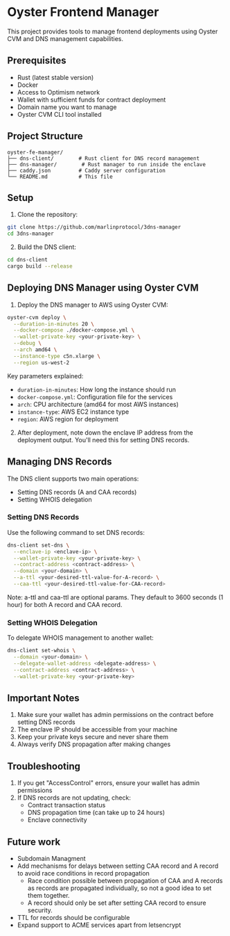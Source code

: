 # Oyster Frontend Manager

This project provides tools to manage frontend deployments using Oyster CVM and DNS management capabilities.

## Prerequisites

- Rust (latest stable version)
- Docker
- Access to Optimism network
- Wallet with sufficient funds for contract deployment
- Domain name you want to manage
- Oyster CVM CLI tool installed

## Project Structure

```
oyster-fe-manager/
├── dns-client/        # Rust client for DNS record management
├── dns-manager/        # Rust manager to run inside the enclave      
├── caddy.json         # Caddy server configuration
└── README.md          # This file
```

## Setup

1. Clone the repository:
```bash
git clone https://github.com/marlinprotocol/3dns-manager
cd 3dns-manager
```

2. Build the DNS client:
```bash
cd dns-client
cargo build --release
```

## Deploying DNS Manager using Oyster CVM

1. Deploy the DNS manager to AWS using Oyster CVM:
```bash
oyster-cvm deploy \
  --duration-in-minutes 20 \
  --docker-compose ./docker-compose.yml \
  --wallet-private-key <your-private-key> \
  --debug \
  --arch amd64 \
  --instance-type c5n.xlarge \
  --region us-west-2
```

Key parameters explained:
- `duration-in-minutes`: How long the instance should run
- `docker-compose.yml`: Configuration file for the services
- `arch`: CPU architecture (amd64 for most AWS instances)
- `instance-type`: AWS EC2 instance type
- `region`: AWS region for deployment

2. After deployment, note down the enclave IP address from the deployment output. You'll need this for setting DNS records.


## Managing DNS Records

The DNS client supports two main operations:
- Setting DNS records (A and CAA records)
- Setting WHOIS delegation

### Setting DNS Records

Use the following command to set DNS records:

```bash
dns-client set-dns \
  --enclave-ip <enclave-ip> \
  --wallet-private-key <your-private-key> \
  --contract-address <contract-address> \
  --domain <your-domain> \
  --a-ttl <your-desired-ttl-value-for-A-record> \
  --caa-ttl <your-desired-ttl-value-for-CAA-record> 
```
Note: a-ttl and caa-ttl are optional params. They default to 3600 seconds (1 hour) for both A record and CAA record.

### Setting WHOIS Delegation

To delegate WHOIS management to another wallet:

```bash
dns-client set-whois \
  --domain <your-domain> \
  --delegate-wallet-address <delegate-address> \
  --contract-address <contract-address> \
  --wallet-private-key <your-private-key>
```

## Important Notes

1. Make sure your wallet has admin permissions on the contract before setting DNS records
2. The enclave IP should be accessible from your machine
3. Keep your private keys secure and never share them
4. Always verify DNS propagation after making changes

## Troubleshooting

1. If you get "AccessControl" errors, ensure your wallet has admin permissions
2. If DNS records are not updating, check:
   - Contract transaction status
   - DNS propagation time (can take up to 24 hours)
   - Enclave connectivity

## Future work

* Subdomain Managment
* Add mechanisms for delays between setting CAA record and A record to avoid race conditions in record propagation
  * Race condition possible between propagation of CAA and A records as records are propagated individually, so not a good idea to set them together. 
  * A record should only be set after setting CAA record to ensure security.
* TTL for records should be configurable
* Expand support to ACME services apart from letsencrypt